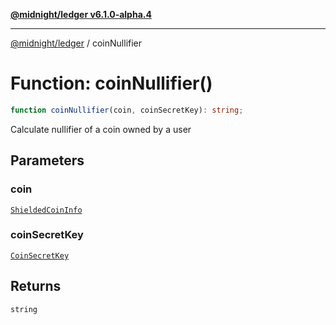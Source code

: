 [**@midnight/ledger v6.1.0-alpha.4**](../README.md)

***

[@midnight/ledger](../globals.md) / coinNullifier

# Function: coinNullifier()

```ts
function coinNullifier(coin, coinSecretKey): string;
```

Calculate nullifier of a coin owned by a user

## Parameters

### coin

[`ShieldedCoinInfo`](../type-aliases/ShieldedCoinInfo.md)

### coinSecretKey

[`CoinSecretKey`](../classes/CoinSecretKey.md)

## Returns

`string`
